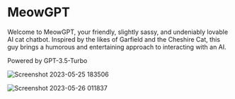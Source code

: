 # MeowGPT
Welcome to MeowGPT, your friendly, slightly sassy, and undeniably lovable AI cat chatbot. Inspired by the likes of Garfield and the Cheshire Cat, this guy brings a humorous and entertaining approach to interacting with an AI. 
<p>Powered by GPT-3.5-Turbo</p>

![Screenshot 2023-05-25 183506](https://github.com/Sa1D1111/meowGpt/assets/87517930/4ba26486-fb8f-4507-98a8-41e8fb38f1f8)

![Screenshot 2023-05-26 011837](https://github.com/Sa1D1111/meowGpt/assets/87517930/dfe36c5f-0b46-4b54-92b5-7eea832ee155)



